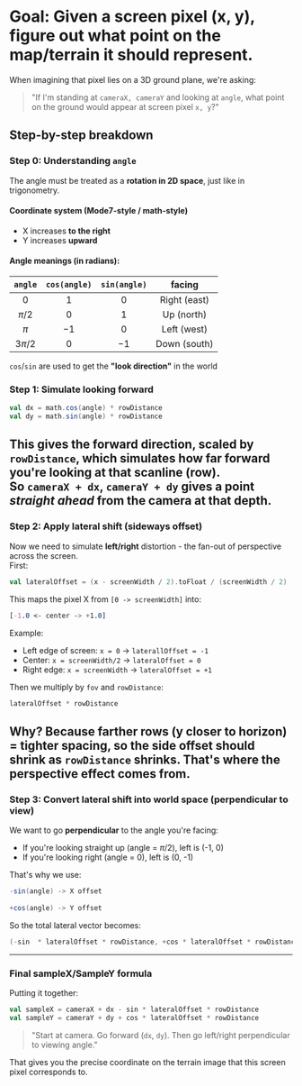 # Goal: Given a screen pixel (x, y), figure out what point on the map/terrain it should represent.
When imagining that pixel lies on a 3D ground plane, we're asking:
> "If I'm standing at `cameraX, cameraY` and looking at `angle`, what point on the ground 
> would appear at screen pixel `x, y`?"
## Step-by-step breakdown
### Step 0: Understanding `angle`
The angle must be treated as a **rotation in 2D space**, just like in trigonometry.

#### Coordinate system (Mode7-style / math-style)
- X increases **to the right**
- Y increases **upward**

#### Angle meanings (in radians):
|   `angle`   | `cos(angle)` | `sin(angle)` |    facing    |
|:-----------:|:------------:|:------------:|:------------:|
|     $0$     |     $1$      |     $0$      | Right (east) |
|  $\pi / 2$  |     $0$      |     $1$      |  Up (north)  |
|    $\pi$    |     $-1$     |     $0$      | Left (west)  |
| $3 \pi / 2$ |     $0$      |     $-1$     | Down (south) |

`cos`/`sin` are used to get the **"look direction"** in the world

### Step 1: Simulate looking forward
```scala
val dx = math.cos(angle) * rowDistance
val dy = math.sin(angle) * rowDistance
```
This gives the forward direction, scaled by `rowDistance`, which simulates how far forward you're looking 
at that scanline (row).  
So `cameraX + dx`, `cameraY + dy` gives a point *straight ahead* from the camera at that depth.
---
### Step 2: Apply lateral shift (sideways offset)
Now we need to simulate **left/right** distortion - the fan-out of perspective across the screen.  
First:
```scala
val lateralOffset = (x - screenWidth / 2).toFloat / (screenWidth / 2)
```
This maps the pixel X from `[0 -> screenWidth]` into:
```css
[-1.0 <- center -> +1.0]
```
Example:
- Left edge of screen: `x = 0` -> `laterallOffset = -1`
- Center: `x = screenWidth/2` -> `lateralOffset = 0`
- Right edge: `x = screenWidth` -> `lateralOffset = +1`

Then we multiply by `fov` and `rowDistance`:
```scala
lateralOffset * rowDistance
```
Why? Because farther rows (y closer to horizon) = tighter spacing, so the side offset should shrink 
as `rowDistance` shrinks. That's where the perspective effect comes from.
---
### Step 3: Convert lateral shift into world space (perpendicular to view)
We want to go **perpendicular** to the angle you're facing:
- If you're looking straight up (angle = $\pi$/2), left is (-1, 0)
- If you're looking right (angle = 0), left is (0, -1)

That's why we use:
```scala
-sin(angle) -> X offset
  
+cos(angle) -> Y offset
```
So the total lateral vector becomes:
```scala
(-sin  * lateralOffset * rowDistance, +cos * lateralOffset * rowDistance)
```
---
### Final sampleX/SampleY formula
Putting it together:
```scala
val sampleX = cameraX + dx - sin * lateralOffset * rowDistance
val sampleY = cameraY + dy + cos * lateralOffset * rowDistance
```
> "Start at camera. Go forward (`dx`, `dy`). Then go left/right perpendicular to viewing angle."

That gives you the precise coordinate on the terrain image that this screen pixel corresponds to.